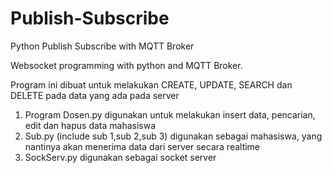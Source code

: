 # Publish-Subscribe
Python Publish Subscribe with MQTT Broker

Websocket programming with python and MQTT Broker.

Program ini dibuat untuk melakukan CREATE, UPDATE, SEARCH dan DELETE pada data yang ada pada server
1. Program Dosen.py digunakan untuk melakukan insert data, pencarian, edit dan hapus data mahasiswa
2. Sub.py (include sub 1,sub 2,sub 3) digunakan sebagai mahasiswa, yang nantinya akan menerima data dari server secara realtime
2. SockServ.py digunakan sebagai socket server


